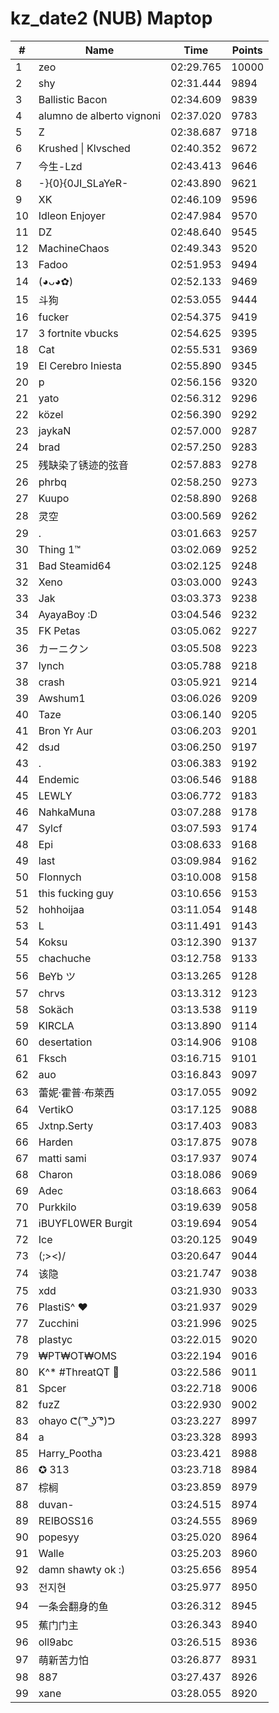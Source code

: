 # kz_date2 (NUB) Maptop

|  # | Name | Time | Points |
|-------------- | -------------- | -------------- | -------------- | 
| 1 | zeo | 02:29.765 | 10000 | 
| 2 | shy | 02:31.444 | 9894 | 
| 3 | Ballistic Bacon | 02:34.609 | 9839 | 
| 4 | alumno de alberto vignoni | 02:37.020 | 9783 | 
| 5 | Z | 02:38.687 | 9718 | 
| 6 | Krushed \| Klvsched | 02:40.352 | 9672 | 
| 7 | 今生-Lzd | 02:43.413 | 9646 | 
| 8 | -}{0}{0JI_SLaYeR- | 02:43.890 | 9621 | 
| 9 | XK | 02:46.109 | 9596 | 
| 10 | Idleon Enjoyer | 02:47.984 | 9570 | 
| 11 | DZ | 02:48.640 | 9545 | 
| 12 | MachineChaos | 02:49.343 | 9520 | 
| 13 | Fadoo | 02:51.953 | 9494 | 
| 14 | (◕ᴗ◕✿) | 02:52.133 | 9469 | 
| 15 | 斗狗 | 02:53.055 | 9444 | 
| 16 | fucker | 02:54.375 | 9419 | 
| 17 | 3 fortnite vbucks | 02:54.625 | 9395 | 
| 18 | Cat | 02:55.531 | 9369 | 
| 19 | El Cerebro Iniesta | 02:55.890 | 9345 | 
| 20 | p | 02:56.156 | 9320 | 
| 21 | yato | 02:56.312 | 9296 | 
| 22 | közel | 02:56.390 | 9292 | 
| 23 | jaykaN | 02:57.000 | 9287 | 
| 24 | brad | 02:57.250 | 9283 | 
| 25 | 残缺染了锈迹的弦音 | 02:57.883 | 9278 | 
| 26 | phrbq | 02:58.250 | 9273 | 
| 27 | Kuupo | 02:58.890 | 9268 | 
| 28 | 灵空 | 03:00.569 | 9262 | 
| 29 | . | 03:01.663 | 9257 | 
| 30 | Thing 1™ | 03:02.069 | 9252 | 
| 31 | Bad Steamid64 | 03:02.125 | 9248 | 
| 32 | Xeno | 03:03.000 | 9243 | 
| 33 | Jak | 03:03.373 | 9238 | 
| 34 | AyayaBoy :D | 03:04.546 | 9232 | 
| 35 | FK Petas | 03:05.062 | 9227 | 
| 36 | カーニクン | 03:05.508 | 9223 | 
| 37 | lynch | 03:05.788 | 9218 | 
| 38 | crash | 03:05.921 | 9214 | 
| 39 | Awshum1 | 03:06.026 | 9209 | 
| 40 | Taze | 03:06.140 | 9205 | 
| 41 | Bron Yr Aur | 03:06.203 | 9201 | 
| 42 | dsɹd | 03:06.250 | 9197 | 
| 43 | . | 03:06.383 | 9192 | 
| 44 | Endemic | 03:06.546 | 9188 | 
| 45 | LEWLY | 03:06.772 | 9183 | 
| 46 | NahkaMuna | 03:07.288 | 9178 | 
| 47 | Sylcf | 03:07.593 | 9174 | 
| 48 | Epi | 03:08.633 | 9168 | 
| 49 | last | 03:09.984 | 9162 | 
| 50 | Flonnych | 03:10.008 | 9158 | 
| 51 | this fucking guy | 03:10.656 | 9153 | 
| 52 | hohhoijaa | 03:11.054 | 9148 | 
| 53 | L | 03:11.491 | 9143 | 
| 54 | Koksu | 03:12.390 | 9137 | 
| 55 | chachuche | 03:12.758 | 9133 | 
| 56 | BeYb ツ | 03:13.265 | 9128 | 
| 57 | chrvs | 03:13.312 | 9123 | 
| 58 | Sokäch | 03:13.538 | 9119 | 
| 59 | KIRCLA | 03:13.890 | 9114 | 
| 60 | desertation | 03:14.906 | 9108 | 
| 61 | Fksch | 03:16.715 | 9101 | 
| 62 | auo | 03:16.843 | 9097 | 
| 63 | 蕾妮·霍普·布萊西 | 03:17.055 | 9092 | 
| 64 | VertikO | 03:17.125 | 9088 | 
| 65 | Jxtnp.Serty | 03:17.403 | 9083 | 
| 66 | Harden | 03:17.875 | 9078 | 
| 67 | matti sami | 03:17.937 | 9074 | 
| 68 | Charon | 03:18.086 | 9069 | 
| 69 | Adec | 03:18.663 | 9064 | 
| 70 | Purkkilo | 03:19.639 | 9058 | 
| 71 | iBUYFL0WER Burgit | 03:19.694 | 9054 | 
| 72 | Ice | 03:20.125 | 9049 | 
| 73 | (;><)/ | 03:20.647 | 9044 | 
| 74 | 该隐 | 03:21.747 | 9038 | 
| 75 | xdd | 03:21.930 | 9033 | 
| 76 | PlastiS^ ♥ | 03:21.937 | 9029 | 
| 77 | Zucchini | 03:21.996 | 9025 | 
| 78 | plastyc | 03:22.015 | 9020 | 
| 79 | ₩PT₩OT₩OMS | 03:22.194 | 9016 | 
| 80 | K^* #ThreatQT 🥓 | 03:22.586 | 9011 | 
| 81 | Spcer | 03:22.718 | 9006 | 
| 82 | fuzZ | 03:22.930 | 9002 | 
| 83 | ohayo ᕦ( ͡° ͜ʖ ͡°)ᕤ | 03:23.227 | 8997 | 
| 84 | a | 03:23.328 | 8993 | 
| 85 | Harry_Pootha | 03:23.421 | 8988 | 
| 86 | ✪ 313 | 03:23.718 | 8984 | 
| 87 | 棕榈 | 03:23.859 | 8979 | 
| 88 | duvan- | 03:24.515 | 8974 | 
| 89 | REIBOSS16 | 03:24.555 | 8969 | 
| 90 | popesyy | 03:25.020 | 8964 | 
| 91 | Walle | 03:25.203 | 8960 | 
| 92 | damn shawty ok :) | 03:25.656 | 8954 | 
| 93 | 전지현 | 03:25.977 | 8950 | 
| 94 | 一条会翻身的鱼 | 03:26.312 | 8945 | 
| 95 | 蕉门门主 | 03:26.343 | 8940 | 
| 96 | oll9abc | 03:26.515 | 8936 | 
| 97 | 萌新苦力怕 | 03:26.877 | 8931 | 
| 98 | 887 | 03:27.437 | 8926 | 
| 99 | xane | 03:28.055 | 8920 | 

